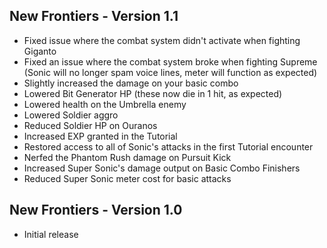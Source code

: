 ## New Frontiers - Version 1.1
- Fixed issue where the combat system didn't activate when fighting Giganto
- Fixed an issue where the combat system broke when fighting Supreme (Sonic will no longer spam voice lines, meter will function as expected)
- Slightly increased the damage on your basic combo
- Lowered Bit Generator HP (these now die in 1 hit, as expected)
- Lowered health on the Umbrella enemy
- Lowered Soldier aggro
- Reduced Soldier HP on Ouranos
- Increased EXP granted in the Tutorial
- Restored access to all of Sonic's attacks in the first Tutorial encounter
- Nerfed the Phantom Rush damage on Pursuit Kick
- Increased Super Sonic's damage output on Basic Combo Finishers
- Reduced Super Sonic meter cost for basic attacks

## New Frontiers - Version 1.0
- Initial release